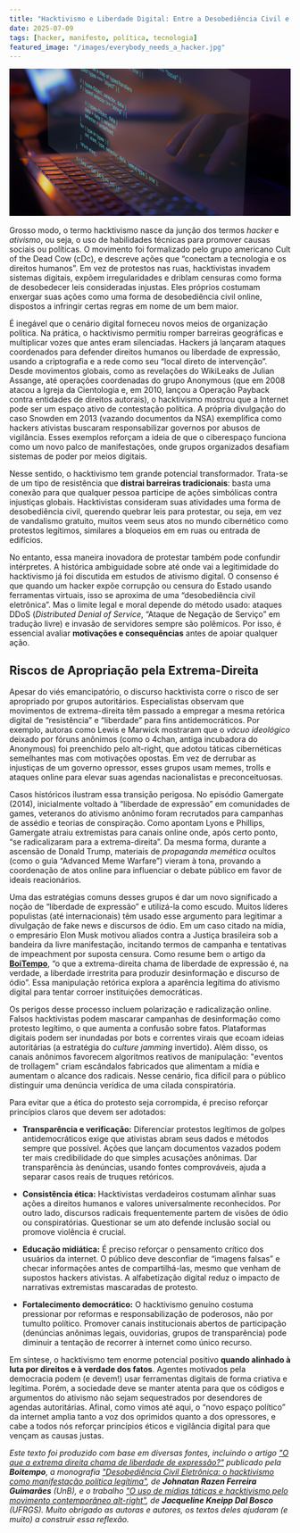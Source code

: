 ```yaml
---
title: "Hacktivismo e Liberdade Digital: Entre a Desobediência Civil e a Manipulação Autoritária"
date: 2025-07-09
tags: [hacker, manifesto, política, tecnologia]
featured_image: "/images/everybody_needs_a_hacker.jpg"
---
```


![Capa do texto: codígos](/images/hackativismo.png)

Grosso modo, o termo hacktivismo nasce da junção dos termos *hacker* e *ativismo*, ou seja, o uso de habilidades técnicas para promover causas sociais ou políticas. O movimento foi formalizado pelo grupo americano Cult of the Dead Cow (cDc), e descreve ações que “conectam a tecnologia e os direitos humanos”. Em vez de protestos nas ruas, hacktivistas invadem sistemas digitais, expõem irregularidades e driblam censuras como forma de desobedecer leis consideradas injustas. Eles próprios costumam enxergar suas ações como uma forma de desobediência civil online, dispostos a infringir certas regras em nome de um bem maior.

É inegável que o cenário digital forneceu novos meios de organização política. Na prática, o hacktivismo permitiu romper barreiras geográficas e multiplicar vozes que antes eram silenciadas. Hackers já lançaram ataques coordenados para defender direitos humanos ou liberdade de expressão, usando a criptografia e a rede como seu “local direto de intervenção”. Desde movimentos globais, como as revelações do WikiLeaks de Julian Assange, até operações coordenadas do grupo Anonymous (que em 2008 atacou a Igreja da Cientologia e, em 2010, lançou a Operação Payback contra entidades de direitos autorais), o hacktivismo mostrou que a Internet pode ser um espaço ativo de contestação política. A própria divulgação do caso Snowden em 2013 (vazando documentos da NSA) exemplifica como hackers ativistas buscaram responsabilizar governos por abusos de vigilância. Esses exemplos reforçam a ideia de que o ciberespaço funciona como um novo palco de manifestações, onde grupos organizados desafiam sistemas de poder por meios digitais.

Nesse sentido, o hacktivismo tem grande potencial transformador. Trata-se de um tipo de resistência que **distrai barreiras tradicionais**: basta uma conexão para que qualquer pessoa participe de ações simbólicas contra injustiças globais. Hacktivistas consideram suas atividades uma forma de desobediência civil, querendo quebrar leis para protestar, ou seja, em vez de vandalismo gratuito, muitos veem seus atos no mundo cibernético como protestos legítimos, similares a bloqueios em em ruas ou entrada de edifícios.

No entanto, essa maneira inovadora de protestar também pode confundir intérpretes. A histórica ambiguidade sobre até onde vai a legitimidade do hacktivismo já foi discutida em estudos de ativismo digital. O consenso é que quando um hacker expõe corrupção ou censura do Estado usando ferramentas virtuais, isso se aproxima de uma “desobediência civil eletrônica”. Mas o limite legal e moral depende do método usado: ataques DDoS (*Distributed Denial of Service*, “Ataque de Negação de Serviço” em tradução livre) e invasão de servidores sempre são polêmicos. Por isso, é essencial avaliar **motivações e consequências** antes de apoiar qualquer ação.

## **Riscos de Apropriação pela Extrema-Direita**

Apesar do viés emancipatório, o discurso hacktivista corre o risco de ser apropriado por grupos autoritários. Especialistas observam que movimentos de extrema-direita têm passado a empregar a mesma retórica digital de “resistência” e “liberdade” para fins antidemocráticos. Por exemplo, autoras como Lewis e Marwick mostraram que o *vácuo ideológico* deixado por fóruns anônimos (como o 4chan, antiga incubadora do Anonymous) foi preenchido pelo alt-right, que adotou táticas cibernéticas semelhantes mas com motivações opostas. Em vez de derrubar as injustiças de um governo opressor, esses grupos usam memes, trolls e ataques online para elevar suas agendas nacionalistas e preconceituosas.

Casos históricos ilustram essa transição perigosa. No episódio Gamergate (2014), inicialmente voltado à “liberdade de expressão” em comunidades de games, veteranos do ativismo anônimo foram recrutados para campanhas de assédio e teorias de conspiração. Como apontam Lyons e Phillips, Gamergate atraiu extremistas para canais online onde, após certo ponto, “se radicalizaram para a extrema-direita”. Da mesma forma, durante a ascensão de Donald Trump, materiais de *propaganda memética* ocultos (como o guia “Advanced Meme Warfare”) vieram à tona, provando a coordenação de atos online para influenciar o debate público em favor de ideais reacionários.

Uma das estratégias comuns desses grupos é dar um novo significado a noção de “liberdade de expressão” e utilizá-la como escudo. Muitos líderes populistas (até internacionais) têm usado esse argumento para legitimar a divulgação de fake news e discursos de ódio. Em um caso citado na mídia, o empresário Elon Musk motivou aliados contra a Justiça brasileira sob a bandeira da livre manifestação, incitando termos de campanha e tentativas de impeachment por suposta censura. Como resume bem o artigo da [**BoiTempo**](https://www.boitempoeditorial.com.br/blog/2024/04/10/musk-e-o-fardo-do-nerd-branco), “o que a extrema-direita chama de liberdade de expressão é, na verdade, a liberdade irrestrita para produzir desinformação e discurso de ódio”. Essa manipulação retórica explora a aparência legítima do ativismo digital para tentar corroer instituições democráticas.

Os perigos desse processo incluem polarização e radicalização online. Falsos hacktivistas podem mascarar campanhas de desinformação como protesto legítimo, o que aumenta a confusão sobre fatos. Plataformas digitais podem ser inundadas por bots e correntes virais que ecoam ideias autoritárias (a estratégia do *culture jamming* invertido). Além disso, os canais anônimos favorecem algoritmos reativos de manipulação: "eventos de trollagem" criam escândalos fabricados que alimentam a mídia e aumentam o alcance dos radicais. Nesse cenário, fica difícil para o público distinguir uma denúncia verídica de uma cilada conspiratória.

Para evitar que a ética do protesto seja corrompida, é preciso reforçar princípios claros que devem ser adotados:

* **Transparência e verificação:** Diferenciar protestos legítimos de golpes antidemocráticos exige que ativistas abram seus dados e métodos sempre que possível. Ações que lançam documentos vazados podem ter mais credibilidade do que simples acusações anônimas. Dar transparência às denúncias, usando fontes comprováveis, ajuda a separar casos reais de truques retóricos.

* **Consistência ética:** Hacktivistas verdadeiros costumam alinhar suas ações a direitos humanos e valores universalmente reconhecidos. Por outro lado, discursos radicais frequentemente partem de visões de ódio ou conspiratórias. Questionar se um ato defende inclusão social ou promove violência é crucial.

* **Educação midiática:** É preciso reforçar o pensamento crítico dos usuários da internet. O público deve desconfiar de “imagens falsas” e checar informações antes de compartilhá-las, mesmo que venham de supostos hackers ativistas. A alfabetização digital reduz o impacto de narrativas extremistas mascaradas de protesto.

* **Fortalecimento democrático:** O hacktivismo genuíno costuma pressionar por reformas e responsabilização de poderosos, não por tumulto político. Promover canais institucionais abertos de participação (denúncias anônimas legais, ouvidorias, grupos de transparência) pode diminuir a tentação de recorrer à internet como único recurso.

Em síntese, o hacktivismo tem enorme potencial positivo **quando alinhado à luta por direitos e à verdade dos fatos**. Agentes motivados pela democracia podem (e devem\!) usar ferramentas digitais de forma criativa e legítima. Porém, a sociedade deve se manter atenta para que os códigos e argumentos do ativismo não sejam sequestrados por desendores de agendas autoritárias. Afinal, como vimos até aqui, o “novo espaço político” da internet amplia tanto a voz dos oprimidos quanto a dos opressores, e cabe a todos nós reforçar princípios éticos e vigilância digital para que vençam as causas justas.

*Este texto foi produzido com base em diversas fontes, incluindo o artigo ["O que a extrema direita chama de liberdade de expressão?"](https://www.boitempoeditorial.com.br/blog/2024/04/10/musk-e-o-fardo-do-nerd-branco/) publicado pela **Boitempo**, a monografia ["Desobediência Civil Eletrônica: o hacktivismo como manifestação política legítima"](https://bdm.unb.br/bitstream/10483/4800/1/2013_JohnatanRazenFerreiraGuimaraes.pdf), de **Johnatan Razen Ferreira Guimarães** (UnB), e o trabalho ["O uso de mídias táticas e hacktivismo pelo movimento contemporâneo alt-right"](https://lume.ufrgs.br/bitstream/handle/10183/190056/001089579.pdf), de **Jacqueline Kneipp Dal Bosco** (UFRGS). Muito obrigado as autoras e autores, os textos deles ajudaram (e muito) a construir essa reflexão.*